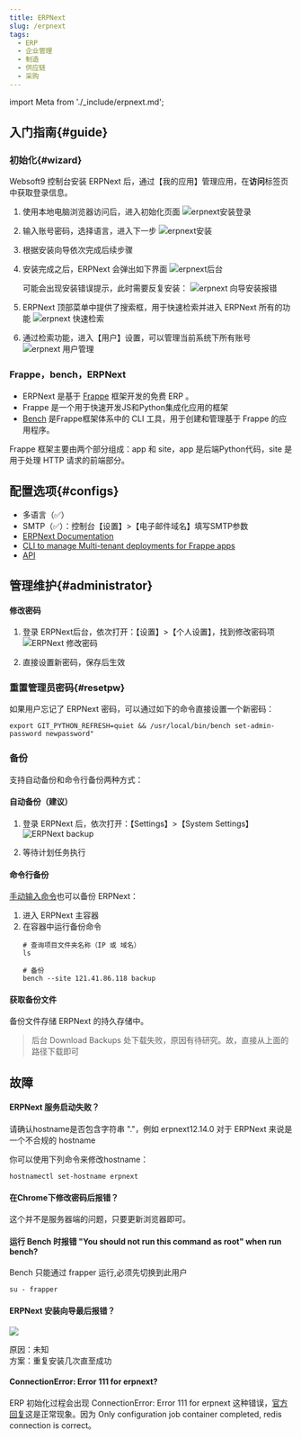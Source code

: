 ```yaml
---
title: ERPNext
slug: /erpnext
tags:
  - ERP
  - 企业管理
  - 制造
  - 供应链
  - 采购
---
```


import Meta from './_include/erpnext.md';

<Meta name="meta" />

## 入门指南{#guide}

### 初始化{#wizard}

Websoft9 控制台安装 ERPNext 后，通过【我的应用】管理应用，在**访问**标签页中获取登录信息。  

1. 使用本地电脑浏览器访问后，进入初始化页面
   ![erpnext安装登录](https://libs.websoft9.com/Websoft9/DocsPicture/zh/erpnext/erpnext-login-websoft9.png)

2. 输入账号密码，选择语言，进入下一步 
   ![erpnext安装](https://libs.websoft9.com/Websoft9/DocsPicture/zh/erpnext/erpnext-language-websoft9.png)

3. 根据安装向导依次完成后续步骤

4. 安装完成之后，ERPNext 会弹出如下界面
   ![erpnext后台](https://libs.websoft9.com/Websoft9/DocsPicture/zh/erpnext/erpnext-cpsetup-websoft9.png)

   可能会出现安装错误提示，此时需要反复安装：
   ![erpnext 向导安装报错](https://libs.websoft9.com/Websoft9/DocsPicture/zh/erpnext/erpnext-wizarderror-websoft9.png)

5. ERPNext 顶部菜单中提供了搜索框，用于快速检索并进入 ERPNext 所有的功能
   ![erpnext 快速检索](https://libs.websoft9.com/Websoft9/DocsPicture/zh/erpnext/erpnext-sbar-websoft9.png)

6. 通过检索功能，进入【用户】设置，可以管理当前系统下所有账号
   ![erpnext 用户管理](https://libs.websoft9.com/Websoft9/DocsPicture/zh/erpnext/erpnext-users-websoft9.png)

### Frappe，bench，ERPNext

- ERPNext 是基于 [Frappe](https://github.com/frappe/frappe) 框架开发的免费 ERP 。
- Frappe 是一个用于快速开发JS和Python集成化应用的框架
- [Bench](https://github.com/frappe/bench) 是Frappe框架体系中的 CLI 工具，用于创建和管理基于 Frappe 的应用程序。

Frappe 框架主要由两个部分组成：app 和 site，app 是后端Python代码，site 是用于处理 HTTP 请求的前端部分。

## 配置选项{#configs}

- 多语言（✅）
- SMTP（✅）：控制台【设置】>【电子邮件域名】填写SMTP参数
- [ERPNext Documentation](https://docs.erpnext.com)
- [CLI to manage Multi-tenant deployments for Frappe apps](https://github.com/frappe/bench)
- [API](https://frappeframework.com/docs/user/en/api)


## 管理维护{#administrator}

#### 修改密码

1. 登录 ERPNext后台，依次打开：【设置】>【个人设置】，找到修改密码项
  ![ERPNext 修改密码](https://libs.websoft9.com/Websoft9/DocsPicture/zh/erpnext/erpnext-modifypw-websoft9.png)

2. 直接设置新密码，保存后生效

### 重置管理员密码{#resetpw}

如果用户忘记了 ERPNext 密码，可以通过如下的命令直接设置一个新密码：

```
export GIT_PYTHON_REFRESH=quiet && /usr/local/bin/bench set-admin-password newpassword"
```
### 备份

支持自动备份和命令行备份两种方式： 

#### 自动备份（建议）

1. 登录 ERPNext 后，依次打开：【Settings】>【System Settings】
   ![ERPNext backup](https://libs.websoft9.com/Websoft9/DocsPicture/zh/erpnext/erpnext-autobk-websoft9.png)

2. 等待计划任务执行


#### 命令行备份

[手动输入命令](https://frappeframework.com/docs/user/en/bench/reference/backup)也可以备份 ERPNext：

1. 进入 ERPNext 主容器
2. 在容器中运行备份命令
   ```
   # 查询项目文件夹名称（IP 或 域名）
   ls

   # 备份
   bench --site 121.41.86.118 backup
   ```

#### 获取备份文件

备份文件存储 ERPNext 的持久存储中。

   > 后台 Download Backups 处下载失败，原因有待研究。故，直接从上面的路径下载即可

## 故障

#### ERPNext 服务启动失败？

请确认hostname是否包含字符串 "."，例如 erpnext12.14.0 对于 ERPNext 来说是一个不合规的 hostname

你可以使用下列命令来修改hostname：

```
hostnamectl set-hostname erpnext
```
#### 在Chrome下修改密码后报错？

这个并不是服务器端的问题，只要更新浏览器即可。

#### 运行 Bench 时报错 "You should not run this command as root" when run bench?

Bench 只能通过 frapper 运行,必须先切换到此用户

```shell
su - frapper
```

#### ERPNext 安装向导最后报错？

![](https://libs.websoft9.com/Websoft9/DocsPicture/zh/erpnext/erpnext-wizarderror-websoft9.png)

原因：未知   
方案：重复安装几次直至成功   

#### ConnectionError: Error 111 for erpnext?

ERP 初始化过程会出现 ConnectionError: Error 111 for erpnext 这种错误，[官方回复](https://github.com/frappe/frappe_docker/issues/1314)这是正常现象。因为 Only configuration job container completed, redis connection is correct。  